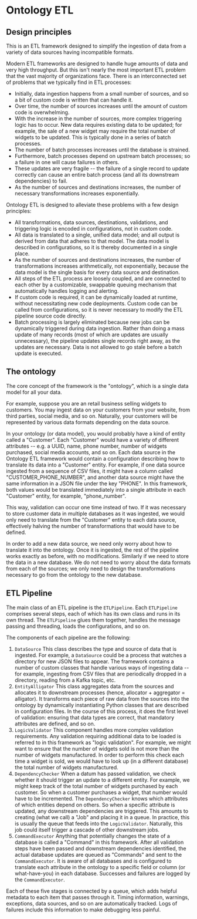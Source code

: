 # Ontology ETL

## Design principles

This is an ETL framework designed to simplify the ingestion of data from a variety of data sources having incompatible formats.

Modern ETL frameworks are designed to handle huge amounts of data and very high throughput. But this isn't nearly the most important ETL problem that the vast majority of organizations face. There is an interconnected set of problems that we typically find in ETL processes:

* Initially, data ingestion happens from a small number of sources, and so a bit of custom code is written that can handle it.
* Over time, the number of sources increases until the amount of custom code is overwhelming.
* With the increase in the number of sources, more complex triggering logic has to occur. New data requires existing data to be updated; for example, the sale of a new widget may require the total number of widgets to be updated. This is typically done in a series of batch processes.
* The number of batch processes increases until the database is strained.
* Furthermore, batch processes depend on upstream batch processes; so a failure in one will cause failures in others.
* These updates are very fragile -- the failure of a single record to update correctly can cause an entire batch process (and all its downstream dependencies) to fail.
* As the number of sources and destinations increases, the number of necessary transformations increases exponentially.

Ontology ETL is designed to alleviate these problems with a few design principles:

* All transformations, data sources, destinations, validations, and triggering logic is encoded in configurations, not in custom code.
* All data is translated to a single, unified data model; and all output is derived from data that adheres to that model. The data model is described in configurations, so it is thereby documented in a single place.
* As the number of sources and destinations increases, the number of transformations increases arithmetically, not exponentially, because the data model is the single basis for every data source and destination.
* All steps of the ETL process are loosely coupled, and are connected to each other by a customizable, swappable queuing mechanism that automatically handles logging and alerting.
* If custom code is required, it can be dynamically loaded at runtime, without necessitating new code deployments. Custom code can be called from configurations, so it is never necessary to modify the ETL pipeline source code directly.
* Batch processing is largely eliminated because new jobs can be dynamically triggered during data ingestion. Rather than doing a mass update of many records (most of which are updates are usually unnecessary), the pipeline updates single records right away, as the updates are necessary. Data is not allowed to go stale before a batch update is executed.

## The ontology

The core concept of the framework is the "ontology", which is a single data model for all your data.

For example, suppose you are an retail business selling widgets to customers. You may ingest data on your customers from your website, from third parties, social media, and so on. Naturally, your customers will be represented by various data formats depending on the data source.

In your ontology (or data model), you would probably have a kind of entity called a "Customer". Each "Customer" would have a variety of different attributes -- e.g. a UUID, name, phone number, number of widgets purchased, social media accounts, and so on. Each data source in the Ontology ETL framework would contain a configuration describing how to translate its data into a "Customer" entity. For example, if one data source ingested from a sequence of CSV files, it might have a column called "CUSTOMER_PHONE_NUMBER", and another data source might have the same information in a JSON file under the key "PHONE". In this framework, both values would be translated immediately into a single attribute in each "Customer" entity, for example, "phone_number".

This way, validation can occur one time instead of two. If it was necessary to store customer data in multiple databases as it was ingested, we would only need to translate from the "Customer" entity to each data source, effectively halving the number of transformations that would have to be defined.

In order to add a new data source, we need only worry about how to translate it into the ontology. Once it is ingested, the rest of the pipeline works exactly as before, with no modifications. Similarly if we need to store the data in a new database. We do not need to worry about the data formats from each of the sources; we only need to design the transformations necessary to go from the ontology to the new database.

## ETL Pipeline

The main class of an ETL pipeline is the `ETLPipeline`. Each `ETLPipeline` comprises several steps, each of which has its own class and runs in its own thread. The `ETLPipeline` glues them together, handles the message passing and threading, loads the configurations, and so on.

The components of each pipeline are the following:

1. `DataSource` This class describes the type and source of data that is ingested. For example, a `DataSource` could be a process that watches a directory for new JSON files to appear. The framework contains a number of custom classes that handle various ways of ingesting data -- for example, ingesting from CSV files that are periodically dropped in a directory, reading from a Kafka topic, etc.
2. `EntityAlligator` This class aggregates data from the sources and allocates it to downstream processes (hence, allocator + aggregator = alligator). It transforms each piece of raw data from the sources into the ontology by dynamically instantiating Python classes that are described in configuration files. In the course of this process, it does the first level of validation: ensuring that data types are correct, that mandatory attributes are defined, and so on.
3. `LogicValidator` This component handles more complex validation requirements. Any validation requiring additional data to be loaded is referred to in this framework as "logic validation". For example, we might want to ensure that the number of widgets sold is not more than the number of widgets manufactured. In order to perform this check each time a widget is sold, we would have to look up (in a different database) the total number of widgets manufactured.
4. `DependencyChecker` When a datum has passed validation, we check whether it should trigger an update to a different entity. For example, we might keep track of the total number of widgets purchased by each customer. So when a customer purchases a widget, that number would have to be incremented. The `DependencyChecker` knows which attributes of which entities depend on others. So when a specific attribute is updated, any downstream dependencies are triggered. This amounts to creating (what we call) a "Job" and placing it in a queue. In practice, this is usually the queue that feeds into the `LogicValidator`. Naturally, this job could itself trigger a cascade of other downstream jobs.
5. `CommandExecutor` Anything that potentially changes the state of a database is called a "Command" in this framework. After all validation steps have been passed and downstream dependencies identified, the actual database updates are queued as "Commands" and sent to the `CommandExecutor`. It is aware of all databases and is configured to translate each attribute in the ontology to a specific field or column (or what-have-you) in each database. Successes and failures are logged by the `CommandExecutor`.

Each of these five stages is connected by a queue, which adds helpful metadata to each item that passes through it. Timing information, warnings, exceptions, data sources, and so on are automatically tracked. Logs of failures include this information to make debugging less painful.

